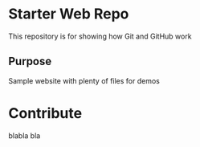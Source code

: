 # Starter Web Repo

This repository is for showing how Git and GitHub work

## Purpose

Sample website with plenty of files for demos

# Contribute

blabla bla